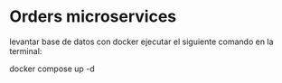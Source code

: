 # Orders microservices

levantar base de datos con docker ejecutar el siguiente comando en la terminal:

  docker compose up -d